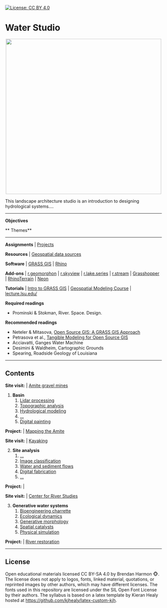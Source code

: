 [![License: CC BY 4.0](https://img.shields.io/badge/License-CC%20BY%204.0-lightgrey.svg)](https://creativecommons.org/licenses/by/4.0/)

# Water Studio

<p align="center"><img src="images/" height="500"></p>

This landscape architecture studio is an introduction to
designing hydrological systems....



---

**Objectives**


** Themes**

---

**Assignments** | [Projects](projects.md)

**Resources** | [Geospatial data sources](geospatial-data-sources.md)

**Software** | [GRASS GIS](https://grass.osgeo.org) |
[Rhino](https://www.rhino3d.com/)

**Add-ons** |
[r.geomorphon](https://grass.osgeo.org/grass72/manuals/addons/r.geomorphon.html) |
[r.skyview](https://grass.osgeo.org/grass72/manuals/addons/r.skyview.html) |
[r.lake.series](https://grass.osgeo.org/grass72/manuals/addons/r.lake.series.html) |
[r.stream](https://grasswiki.osgeo.org/wiki/R.stream.*_modules) |
[Grasshopper](http://www.grasshopper3d.com/) |
[RhinoTerrain](http://www.rhinoterrain.com/en/home.html) |
[Neon](http://v5.rhino3d.com/group/neon)

**Tutorials** |
[Intro to GRASS GIS](http://ncsu-geoforall-lab.github.io/grass-intro-workshop/) |
[Geospatial Modeling Course](https://github.com/baharmon/geospatial-modeling-course) |
[lecture.lsu.edu/](https://lecture.lsu.edu/)

**Required readings**
* Prominski & Stokman, River. Space. Design.

**Recommended readings**
* Neteler &  Mitasova, [Open Source GIS: A GRASS GIS Approach](https://grassbook.org/)
* Petrasova et al., [Tangible Modeling for Open Source GIS](https://www.springer.com/us/book/9783319893020)
* Acciavatti, Ganges Water Machine
* Desimini & Waldheim, Cartographic Grounds
* Spearing, Roadside Geology of Louisiana

---
## Contents

**Site visit:** | [Amite gravel mines](projects.md#amite-gravel-mines)

1. **Basin**
    1. [Lidar processing](.md)
    1. [Topographic analysis](.md)
    1. [Hydrological modeling](.md)
    1. [...](.md)
    1. [Digital painting](.md)

**Project:** | [Mapping the Amite](projects.md#mapping-the-amite)

**Site visit:** | [Kayaking](projects.md#kayaking)

2. **Site analysis**
    1. [...](.md)
    1. [Image classification](.md)
    1. [Water and sediment flows](.md)
    1. [Digital fabrication](.md)
    1. [...](.md)

**Project:** | [](projects.md#)

**Site visit:** | [Center for River Studies](projects.md#center-for-river-studies)

3. **Generative water systems**
    1. [Bioengineering charrette](.md)
    1. [Ecological dynamics](.md)
    1. [Generative morphology](.md)
    1. [Spatial catalysts](.md)
    1. [Physical simulation](.md)

**Project:** | [River restoration](projects.md#)

---

## License
Open educational materials licensed CC BY-SA 4.0
by Brendan Harmon :monkey_face:.
The license does not apply to logos, fonts, linked material, quotations, or
reprinted images by other authors, which may have different licenses.
The fonts used in this repository are licensed under the SIL Open Font License
by their authors. The syllabus is based on a latex template by Kieran Healy
hosted at https://github.com/kjhealy/latex-custom-kjh.
